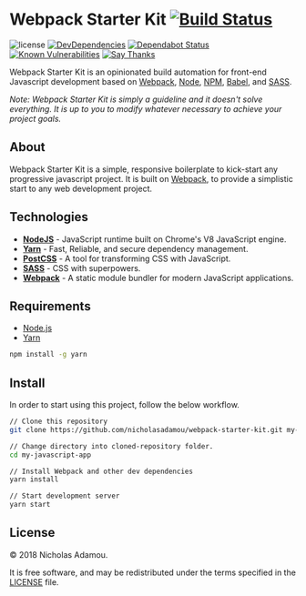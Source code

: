 # Webpack Starter Kit [![Build Status](https://travis-ci.org/nicholasadamou/webpack-starter-kit.svg?branch=master)](https://travis-ci.org/nicholasadamou/webpack-starter-kit)

![license](https://img.shields.io/apm/l/vim-mode.svg)
[![DevDependencies](https://img.shields.io/david/dev/nicholasadamou/webpack-starter-kit.svg?style=flat-square)](https://david-dm.org/nicholasadamou/webpack-starter-kit#info=devDependencies)
[![Dependabot Status](https://api.dependabot.com/badges/status?host=github&repo=nicholasadamou/webpack-starter-kit)](https://dependabot.com)
[![Known Vulnerabilities](https://snyk.io/test/github/nicholasadamou/webpack-starter-kit/badge.svg?targetFile=package.json)](https://snyk.io/test/github/nicholasadamou/webpack-starter-kit?targetFile=package.json)
[![Say Thanks](https://img.shields.io/badge/say-thanks-ff69b4.svg)](https://saythanks.io/to/NicholasAdamou)

Webpack Starter Kit is an opinionated build automation for front-end Javascript development based on [Webpack](https://webpack.js.org/), [Node](https://nodejs.org/), [NPM](https://www.npmjs.com/), [Babel](https://babeljs.io/), and [SASS](http://sass-lang.com/).

*Note: Webpack Starter Kit is simply a guideline and it doesn't solve everything. It is up to you to modify whatever necessary to achieve your project goals.*

## About
Webpack Starter Kit is a simple, responsive boilerplate to kick-start any progressive javascript project.
It is built on [Webpack](https://webpack.js.org/), to provide a simplistic start to any web development project.

## Technologies

- [**NodeJS**](https://nodejs.org) - JavaScript runtime built on Chrome's V8 JavaScript engine.
- [**Yarn**](https://yarnpkg.com/en/docs/install) - Fast, Reliable, and secure dependency management.
- [**PostCSS**](http://postcss.org/) - A tool for transforming CSS with JavaScript.
- [**SASS**](http://sass-lang.com) - CSS with superpowers.
- [**Webpack**](https://webpack.js.org/) - A static module bundler for modern JavaScript applications.

## Requirements

- [Node.js](https://nodejs.org/en/)
- [Yarn](https://yarnpkg.com/en/docs/install)

```bash
npm install -g yarn
```

## Install
In order to start using this project, follow the below workflow.

```bash
// Clone this repository
git clone https://github.com/nicholasadamou/webpack-starter-kit.git my-javascript-app

// Change directory into cloned-repository folder.
cd my-javascript-app

// Install Webpack and other dev dependencies
yarn install

// Start development server
yarn start
```

## License

© 2018 Nicholas Adamou.

It is free software, and may be redistributed under the terms specified in the [LICENSE] file.

[LICENSE]: LICENSE
